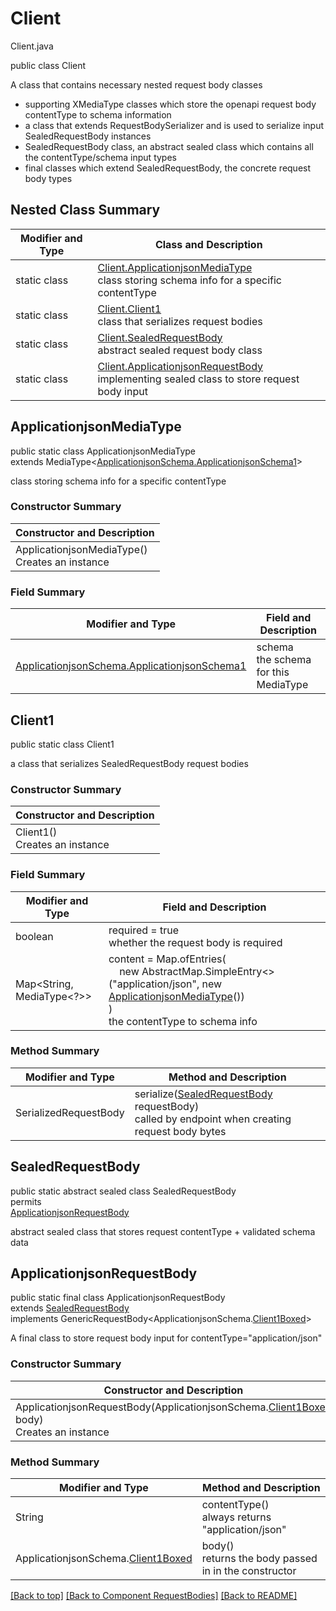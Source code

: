 # Client
Client.java

public class Client

A class that contains necessary nested request body classes
- supporting XMediaType classes which store the openapi request body contentType to schema information
- a class that extends RequestBodySerializer and is used to serialize input SealedRequestBody instances
- SealedRequestBody class, an abstract sealed class which contains all the contentType/schema input types
- final classes which extend SealedRequestBody, the concrete request body types

## Nested Class Summary
| Modifier and Type | Class and Description |
| ----------------- | --------------------- |
| static class | [Client.ApplicationjsonMediaType](#applicationjsonmediatype)<br>class storing schema info for a specific contentType |
| static class | [Client.Client1](#client1)<br>class that serializes request bodies |
| static class | [Client.SealedRequestBody](#sealedrequestbody)<br>abstract sealed request body class |
| static class | [Client.ApplicationjsonRequestBody](#applicationjsonrequestbody)<br>implementing sealed class to store request body input |

## ApplicationjsonMediaType
public static class ApplicationjsonMediaType<br>
extends MediaType<[ApplicationjsonSchema.ApplicationjsonSchema1](../../components/requestbodies/client/content/applicationjson/ApplicationjsonSchema.md#applicationjsonschema1)>

class storing schema info for a specific contentType

### Constructor Summary
| Constructor and Description |
| --------------------------- |
| ApplicationjsonMediaType()<br>Creates an instance |

### Field Summary
| Modifier and Type | Field and Description |
| ----------------- | --------------------- |
| [ApplicationjsonSchema.ApplicationjsonSchema1](../../components/requestbodies/client/content/applicationjson/ApplicationjsonSchema.md#applicationjsonschema1) | schema<br>the schema for this MediaType |

## Client1
public static class Client1<br>

a class that serializes SealedRequestBody request bodies

### Constructor Summary
| Constructor and Description |
| --------------------------- |
| Client1()<br>Creates an instance |

### Field Summary
| Modifier and Type | Field and Description |
| ----------------- | --------------------- |
| boolean | required = true<br>whether the request body is required |
| Map<String, MediaType<?>> | content =  Map.ofEntries(<br>&nbsp;&nbsp;&nbsp;&nbsp;new AbstractMap.SimpleEntry<>("application/json", new [ApplicationjsonMediaType](#applicationjsonmediatype)())<br>)<br>the contentType to schema info |

### Method Summary
| Modifier and Type | Method and Description |
| ----------------- | ---------------------- |
| SerializedRequestBody | serialize([SealedRequestBody](#sealedrequestbody) requestBody)<br>called by endpoint when creating request body bytes |

## SealedRequestBody
public static abstract sealed class SealedRequestBody<br>
permits<br>
[ApplicationjsonRequestBody](#applicationjsonrequestbody)

abstract sealed class that stores request contentType + validated schema data

## ApplicationjsonRequestBody
public static final class ApplicationjsonRequestBody<br>
extends [SealedRequestBody](#sealedrequestbody)<br>
implements GenericRequestBody<ApplicationjsonSchema.[Client1Boxed](../../components/schemas/Client.md#client1boxed)><br>

A final class to store request body input for contentType="application/json"

### Constructor Summary
| Constructor and Description |
| --------------------------- |
| ApplicationjsonRequestBody(ApplicationjsonSchema.[Client1Boxed](../../components/schemas/Client.md#client1boxed) body)<br>Creates an instance |

### Method Summary
| Modifier and Type | Method and Description |
| ----------------- | ---------------------- |
| String | contentType()<br>always returns "application/json" |
| ApplicationjsonSchema.[Client1Boxed](../../components/schemas/Client.md#client1boxed) | body()<br>returns the body passed in in the constructor |

[[Back to top]](#top) [[Back to Component RequestBodies]](../../../README.md#Component-RequestBodies) [[Back to README]](../../../README.md)
